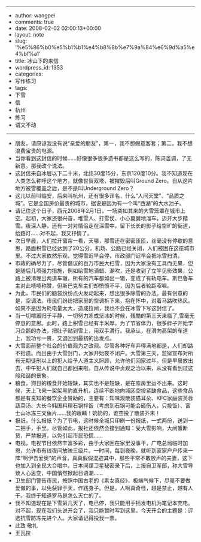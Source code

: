 - --
- author: wangpei
- comments: true
- date: 2008-02-02 02:00:13+00:00
- layout: note
- slug: '%e5%86%b0%e5%b1%b1%e4%b8%8b%e7%9a%84%e6%9d%a5%e4%bf%a1'
- title: 冰山下的来信
- wordpress_id: 1353
- categories:
- 写作练习
- tags:
- 下雪
- 信
- 杭州
- 练习
- 语文不动
- --
- 朋友，请原谅我没有说“亲爱的朋友”，第一，我不想假意客套；第二，我不想浪费宝贵的电源。
- 当你看到这封信的时候……好像很多很多遗书都是这么写的，陈词滥调，了无新意。那我改个说法。
- 这封信来自冰层以下二十米，北纬30度15分，东京120度10分。我不知道现在人类怎么称呼这个地方，就像世贸双塔，被摧毁后叫Ground Zero。自从这片地方被雪覆盖之后，是不是叫Underground Zero？
- 这儿以前叫临安，后来叫杭州，还有很多诨名，什么“人间天堂”、“品质之城”。它是全国房价最贵的城市，据说是因为有一个叫“西湖”的大水池子。
- 请记住这个日子，西元2008年2月1日，一场突如其来的大雪笼罩在城市上空。起初，大家还很兴奋，堆雪人、打雪仗、小心翼翼地溜车，迈开大步踏雪。夜深人静，还有一对对情侣走在深雪中，留下长长的影子给空旷的街道，给路灯……对不起，我又抒情了。
- 次日早晨，人们拉开窗帘一看，天哪，那雪还在密密匝匝，丝毫没有停歇的意思，路面积雪已经达到了20公分。机场、公路已经关闭，人们被困在这座城市里。不过大家依然乐观，觉得雪迟早会停，市政部门迟早会把冰雪扫清。
- 市政的确尽力了，尽管倡议的百万市民大扫雪，因为大家没有工具而无果，但是随后几项强力措施，例如给雪地滴蜡、潮吹，还是收到了立竿见影效果，公路上被清理出两道车辙，所有的汽车都如出一辙，变成了有轨电车。斯巴鲁车主对此啧啧称赞，但斯巴克车主们却愤愤不平，因为后者轮距窄嘛。
- 为此，市民们的脑袋纷纷点火发动起来，想出很多除雪的办法。最有创意的是，空调法。市民们纷纷把家里的空调拆下来，抱在怀中，对着马路吹热风。如果不是因为耗电量太大，造成拉闸，我也不会在冰雪下写这封信了。
- 当一切喧嚣归于平静，一切努力冻成坚冰的时候，残酷的第三天来临了,雪毫无停息的意思。此时，路上积雪已经有半米厚，为了节省体力，很多胖子开始学习企鹅的办法，把肚子贴到雪上，用双手滑行。我承认，在滑向高架的车道上，我功亏一篑，又退回到最初的出发点。
- 大雪面前整个社会的价值观为之改观。尽管各种好车弃得满地都是，人们却路不拾遗。而且由于大雪封门，大家开始夜不闭户。大雪第三天，监狱宣布对所有无期徒刑以上的犯人给予人道主义照顾，允许他们回家过年。但是早晨放出去，中午犯人们就自己都回来啦。自从传说中贞观之治以来，从没有看到过这般和谐的景象。
- 粮食，狗日的粮食开始短缺，其实也不是短缺，是在库房里运不出来。这时候，天上飞来一架架黑豹直升机，连续不断地向城区空投紧缺食品，这些食品都是有良知的餐饮企业赞助的，主要有：知味观散装猫耳朵、KFC家庭装芙蓉蔬菜汤、大长今韩国料理石锅拌饭（考虑到石锅可能会砸伤人，只投饭）、富士山冰冻三文鱼片……我的眼睛！奶奶的，谁空投了散装芥末！
- 报纸，什么报纸？为了节电，这时候全城只印刷一份报纸，一式两份，送到一二把手，手里。尽管如此，报社还依然会接到通知：受大雪影响，大闸蟹断货，严禁报道，以免引起市民恐慌……
- 电视，电视节目依然丰富多彩，由于大家困在家里没事干，广电总局临时加恩，允许市有线夜间放映三级片。一时间，每到夜晚，就听到家家户户传来一阵“啊伊吾爱奥”的声音，真真假假混迹其中，那些平常不敢放声的夫妻，这下也加入到全民大合唱中。日本间谍卫星秘密录下后，上报自卫军部，称大雪导致人心思变，中国悄然掀起日语潮……
- 卫生部门警告市民，按照中国古老的《素女真经》，极端气候下，尽量不要做爱做的事，以免获罪于天，作践身子。但是，人啊真奇怪，越是禁止，越有人干。我终于知道罗马是怎么灭亡的了。
- 我不知道现在是下雪第几天了，电已停，我只能用手摇发电机为笔记本充电。对不起，现在我们头说开会了，我只能暂时写到这里。今天开会的主题是：评选抗雪防冻先进个人。大家请记得投我一票。
- 此致 敬礼
- 王瓦拉
